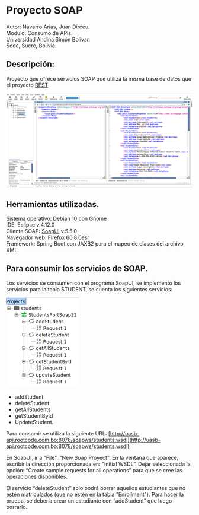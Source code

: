 # Proyecto SOAP

Autor: Navarro Arias, Juan Dirceu.  
Modulo: Consumo de APIs.  
Universidad Andina Simón Bolivar.  
Sede, Sucre, Bolivia.  

## Descripción:
Proyecto que ofrece servicios SOAP que utiliza la misma base de datos que el proyecto [REST](https://github.com/georgeguitar/rest_enrollment_server.git)

<div>
<img src="servicio_soap.png" width="1000"/>
</div>


## Herramientas utilizadas.
Sistema operativo: Debian 10 con Gnome  
IDE: Eclipse v.4.12.0  
Cliente SOAP: [SoapUI](https://www.soapui.org/) v.5.5.0   
Navegador web: Firefox 60.8.0esr  
Framework: Spring Boot con JAXB2 para el mapeo de clases del archivo XML.  

## Para consumir los servicios de SOAP.

Los servicios se consumen con el programa SoapUI, se implementó los servicios para la tabla STUDENT, se cuenta los siguientes servicios:

![Servicios](servicios_soap.png)

* addStudent
* deleteStudent
* getAllStudents
* getStudentById
* UpdateStudent.

Para consumir se utiliza la siguiente URL: [http://uasb-api.rootcode.com.bo:8078/soapws/students.wsdl](http://uasb-api.rootcode.com.bo:8078/soapws/students.wsdl) 

En SoapUI, ir a "File", "New Soap Proyect". 
En la ventana que aparece, escribir la dirección proporcionada en: “Initial WSDL”. 
Dejar seleccionada la opción: “Create sample requests for all operations” para que se cree las operaciones disponibles.

El servicio “deleteStudent” solo podrá borrar aquellos estudiantes que no estén matriculados 
(que no estén en la tabla "Enrollment"). Para hacer la prueba, se debería crear un estudiante con “addStudent” que luego borrarlo.